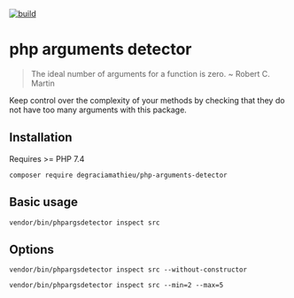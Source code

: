 [![build](https://github.com/DeGraciaMathieu/php-arguments-detector/actions/workflows/build.yml/badge.svg?branch=main)](https://github.com/DeGraciaMathieu/php-arguments-detector/actions/workflows/build.yml)
# php arguments detector
> The ideal number of arguments for a function is zero. ~ Robert C. Martin

Keep control over the complexity of your methods by checking that they do not have too many arguments with this package.
## Installation
Requires >= PHP 7.4
```
composer require degraciamathieu/php-arguments-detector
```
## Basic usage
```
vendor/bin/phpargsdetector inspect src
```
## Options
```
vendor/bin/phpargsdetector inspect src --without-constructor
```
```
vendor/bin/phpargsdetector inspect src --min=2 --max=5
```
